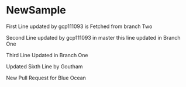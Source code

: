 # NewSample

First Line updated by gcp111093 is Fetched from branch Two

Second Line updated by gcp111093 in master this line updated in Branch One

Third Line Updated in Branch One

Updated Sixth Line by Goutham

New Pull Request for Blue Ocean
